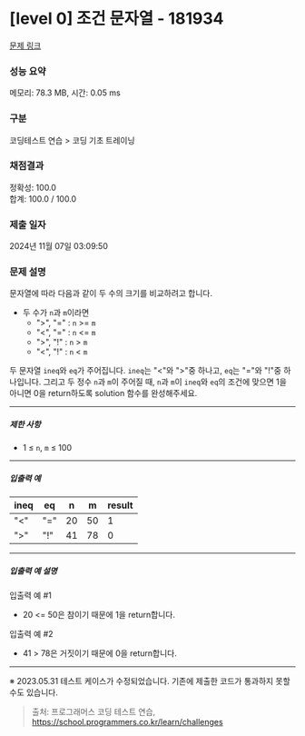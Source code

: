 # [level 0] 조건 문자열 - 181934 

[문제 링크](https://school.programmers.co.kr/learn/courses/30/lessons/181934) 

### 성능 요약

메모리: 78.3 MB, 시간: 0.05 ms

### 구분

코딩테스트 연습 > 코딩 기초 트레이닝

### 채점결과

정확성: 100.0<br/>합계: 100.0 / 100.0

### 제출 일자

2024년 11월 07일 03:09:50

### 문제 설명

<p>문자열에 따라 다음과 같이 두 수의 크기를 비교하려고 합니다.  </p>

<ul>
<li>두 수가 <code>n</code>과 <code>m</code>이라면

<ul>
<li>"&gt;", "=" : <code>n</code> &gt;= <code>m</code></li>
<li>"&lt;", "=" : <code>n</code> &lt;= <code>m</code></li>
<li>"&gt;", "!" : <code>n</code> &gt; <code>m</code></li>
<li>"&lt;", "!" : <code>n</code> &lt; <code>m</code> </li>
</ul></li>
</ul>

<p>두 문자열 <code>ineq</code>와 <code>eq</code>가 주어집니다. <code>ineq</code>는 "&lt;"와 "&gt;"중 하나고, <code>eq</code>는 "="와 "!"중 하나입니다. 그리고 두 정수 <code>n</code>과 <code>m</code>이 주어질 때, <code>n</code>과 <code>m</code>이 <code>ineq</code>와 <code>eq</code>의 조건에 맞으면 1을 아니면 0을 return하도록 solution 함수를 완성해주세요.</p>

<hr>

<h5>제한 사항</h5>

<ul>
<li>1 ≤ <code>n</code>, <code>m</code> ≤ 100</li>
</ul>

<hr>

<h5>입출력 예</h5>
<table class="table">
        <thead><tr>
<th>ineq</th>
<th>eq</th>
<th>n</th>
<th>m</th>
<th>result</th>
</tr>
</thead>
        <tbody><tr>
<td>"&lt;"</td>
<td>"="</td>
<td>20</td>
<td>50</td>
<td>1</td>
</tr>
<tr>
<td>"&gt;"</td>
<td>"!"</td>
<td>41</td>
<td>78</td>
<td>0</td>
</tr>
</tbody>
      </table>
<hr>

<h5>입출력 예 설명</h5>

<p>입출력 예 #1</p>

<ul>
<li>20 &lt;= 50은 참이기 때문에 1을 return합니다.</li>
</ul>

<p>입출력 예 #2</p>

<ul>
<li>41 &gt; 78은 거짓이기 때문에 0을 return합니다.</li>
</ul>

<hr>

<p>※ 2023.05.31 테스트 케이스가 수정되었습니다. 기존에 제출한 코드가 통과하지 못할 수도 있습니다.</p>


> 출처: 프로그래머스 코딩 테스트 연습, https://school.programmers.co.kr/learn/challenges